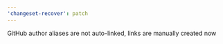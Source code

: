 ```yaml
---
'changeset-recover': patch
---
```


GitHub author aliases are not auto-linked, links are manually created now
